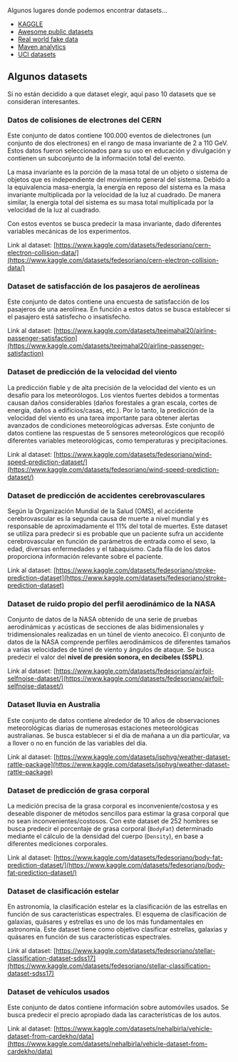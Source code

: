Algunos lugares donde podemos encontrar datasets...

- [KAGGLE](https://www.kaggle.com/datasets)
- [Awesome public datasets](https://github.com/awesomedata/awesome-public-datasets)
- [Real world fake data](https://sonsofhierarchies.com/real-world-fake-data/)
- [Maven analytics](https://www.mavenanalytics.io/data-playground)
- [UCI datasets](https://archive.ics.uci.edu/)

## Algunos datasets
Si no están decidido a que dataset elegir, aquí paso 10 datasets que se consideran interesantes.

### Datos de colisiones de electrones del CERN

Este conjunto de datos contiene 100.000 eventos de dielectrones (un conjunto de dos electrones) en el rango de masa invariante de 2 a 110 GeV. Estos datos fueron seleccionados para su uso en educación y divulgación y contienen un subconjunto de la información total del evento.

La masa invariante es la porción de la masa total de un objeto o sistema de objetos que es independiente del movimiento general del sistema. Debido a la equivalencia masa-energía, la energía en reposo del sistema es la masa invariante multiplicada por la velocidad de la luz al cuadrado. De manera similar, la energía total del sistema es su masa total multiplicada por la velocidad de la luz al cuadrado.

Con estos eventos se busca predecir la masa invariante, dado diferentes variables mecánicas de los experimentos.

Link al dataset: [https://www.kaggle.com/datasets/fedesoriano/cern-electron-collision-data/](https://www.kaggle.com/datasets/fedesoriano/cern-electron-collision-data/)

### Dataset de satisfacción de los pasajeros de aerolíneas

Este conjunto de datos contiene una encuesta de satisfacción de los pasajeros de una aerolínea. En función a estos datos se busca establecer si el pasajero está satisfecho o insatisfecho.

Link al dataset: [https://www.kaggle.com/datasets/teejmahal20/airline-passenger-satisfaction](https://www.kaggle.com/datasets/teejmahal20/airline-passenger-satisfaction)

### Dataset de predicción de la velocidad del viento

La predicción fiable y de alta precisión de la velocidad del viento es un desafío para los meteorólogos. Los vientos fuertes debidos a tormentas causan daños considerables (daños forestales a gran escala, cortes de energía, daños a edificios/casas, etc.). Por lo tanto, la predicción de la velocidad del viento es una tarea importante para obtener alertas avanzados de condiciones meteorológicas adversas. Este conjunto de datos contiene las respuestas de 5 sensores meteorológicos que recopiló diferentes variables meteorológicas, como temperaturas y precipitaciones.

Link al dataset: [https://www.kaggle.com/datasets/fedesoriano/wind-speed-prediction-dataset/](https://www.kaggle.com/datasets/fedesoriano/wind-speed-prediction-dataset/)

### Dataset de predicción de accidentes cerebrovasculares

Según la Organización Mundial de la Salud (OMS), el accidente cerebrovascular es la segunda causa de muerte a nivel mundial y es responsable de aproximadamente el 11% del total de muertes. Este dataset se utiliza para predecir si es probable que un paciente sufra un accidente cerebrovascular en función de parámetros de entrada como el sexo, la edad, diversas enfermedades y el tabaquismo. Cada fila de los datos proporciona información relevante sobre el paciente.

Link al dataset: [https://www.kaggle.com/datasets/fedesoriano/stroke-prediction-dataset](https://www.kaggle.com/datasets/fedesoriano/stroke-prediction-dataset)

### Dataset de ruido propio del perfil aerodinámico de la NASA

Conjunto de datos de la NASA obtenido de una serie de pruebas aerodinámicas y acústicas de secciones de alas bidimensionales y tridimensionales realizadas en un túnel de viento anecoico. El conjunto de datos de la NASA comprende perfiles aerodinámicos de diferentes tamaños a varias velocidades de túnel de viento y ángulos de ataque. Se busca predecir el valor del **nivel de presión sonora, en decibeles (SSPL)**.

Link al dataset: [https://www.kaggle.com/datasets/fedesoriano/airfoil-selfnoise-dataset/](https://www.kaggle.com/datasets/fedesoriano/airfoil-selfnoise-dataset/)

### Dataset lluvia en Australia

Este conjunto de datos contiene alrededor de 10 años de observaciones meteorológicas diarias de numerosas estaciones meteorológicas australianas. Se busca establecer si el día de mañana a un día particular, va a llover o no en función de las variables del día.

Link al dataset: [https://www.kaggle.com/datasets/jsphyg/weather-dataset-rattle-package](https://www.kaggle.com/datasets/jsphyg/weather-dataset-rattle-package)

### Dataset de predicción de grasa corporal

La medición precisa de la grasa corporal es inconveniente/costosa y es deseable disponer de métodos sencillos para estimar la grasa corporal que no sean inconvenientes/costosos. Con este dataset de 252 hombres se busca predecir el porcentaje de grasa corporal (`BodyFat`) determinado mediante el cálculo de la densidad del cuerpo (`Density`), en base a diferentes mediciones corporales.

Link al dataset: [https://www.kaggle.com/datasets/fedesoriano/body-fat-prediction-dataset/](https://www.kaggle.com/datasets/fedesoriano/body-fat-prediction-dataset/)

### Dataset de clasificación estelar

En astronomía, la clasificación estelar es la clasificación de las estrellas en función de sus características espectrales. El esquema de clasificación de galaxias, quásares y estrellas es uno de los más fundamentales en astronomía. Este dataset tiene como objetivo clasificar estrellas, galaxias y quásares en función de sus características espectrales.

Link al dataset: [https://www.kaggle.com/datasets/fedesoriano/stellar-classification-dataset-sdss17](https://www.kaggle.com/datasets/fedesoriano/stellar-classification-dataset-sdss17)

### Dataset de vehículos usados

Este conjunto de datos contiene información sobre automóviles usados. Se busca predecir el precio apropiado dada las características de los autos.

Link al dataset: [https://www.kaggle.com/datasets/nehalbirla/vehicle-dataset-from-cardekho/data](https://www.kaggle.com/datasets/nehalbirla/vehicle-dataset-from-cardekho/data)

